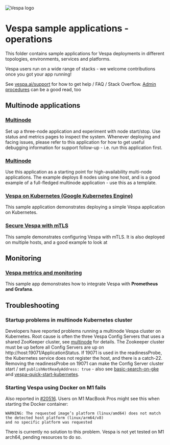 <!-- Copyright Yahoo. Licensed under the terms of the Apache 2.0 license. See LICENSE in the project root. -->

![Vespa logo](https://vespa.ai/assets/vespa-logo-color.png)

# Vespa sample applications - operations

This folder contains sample applications for Vespa deployments in different topologies,
environments, services and platforms.

Vespa users run on a wide range of stacks - we welcome contributions once you got your app running!

See [vespa.ai/support](https://vespa.ai/support) for how to get help / FAQ / Stack Overflow.
[Admin procedures](https://docs.vespa.ai/en/operations/admin-procedures.html) can be a good read, too



## Multinode applications


### [Multinode](multinode)
Set up a three-node application and experiment with node start/stop.
Use status and metrics pages to inspect the system.
Whenever deploying and facing issues, please refer to this application for how to get useful debugging information
for support follow-up - i.e. run this application first.


### [Multinode](multinode-HA)
Use this application as a starting point for high-availability multi-node applications.
The example deploys 8 nodes using one host, and is a good example of a full-fledged multinode application -
use this as a template.


### [Vespa on Kubernetes (Google Kubernetes Engine)](basic-search-on-gke)
This sample application demonstrates deploying a simple Vespa application on Kubernetes.


### [Secure Vespa with mTLS](secure-vespa-with-mtls)
This sample demonstrates configuring Vespa with mTLS.
It is also deployed on multiple hosts, and a good example to look at 


## Monitoring

### [Vespa metrics and monitoring](album-recommendation-monitoring)
This sample app demonstrates how to integrate Vespa with **Prometheus and Grafana**.



## Troubleshooting


### Startup problems in multinode Kubernetes cluster
Developers have reported problems running a multinode Vespa cluster on Kubernetes.
Root cause is often the three Vespa Config Servers that uses a shared ZooKeeper cluster,
see [multinode](multinode) for details.
The Zookeeper cluster must be up before all Config Servers are up on http://host:19071/ApplicationStatus.
If 19071 is used in the readinessProbe, the Kubernetes service does not register the host, and there is a catch-22.
Removing the readinessProbe on 19071 can make the Config Server cluster start /
set `publishNotReadyAddress: true` - also see [basic-search-on-gke](basic-search-on-gke) and 
[vespa-quick-start-kubernetes](https://docs.vespa.ai/en/vespa-quick-start-kubernetes.html).



### Starting Vespa using Docker on M1 fails
Also reported in [#20516](https://github.com/vespa-engine/vespa/issues/20516).
Users on M1 MacBook Pros might see this when starting the Docker container:
```
WARNING: The requested image’s platform (linux/amd64) does not match the detected host platform (linux/arm64/v8)
and no specific platform was requested
```
There is currently no solution to this problem.
Vespa is not yet tested on M1 arch64, pending resources to do so.

